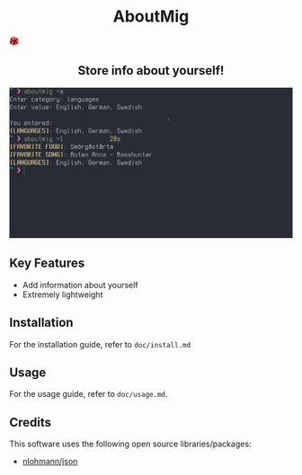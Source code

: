 <h1 align=center>AboutMig</h1>

![Icon](/img/icon.png)

<h2 align=center>Store info about yourself!</h2>

![Screenshot](/img/screenshot0.png)

## Key Features

* Add information about yourself
* Extremely lightweight

## Installation

For the installation guide, refer to `doc/install.md`

## Usage

For the usage guide, refer to `doc/usage.md`.

## Credits

This software uses the following open source libraries/packages:

* [nlohmann/json][nlohmannlink]

[nlohmannlink]: https://github.com/nlohmann/json
